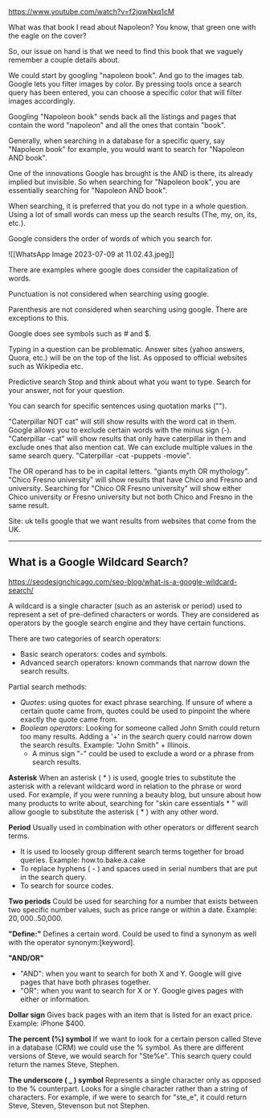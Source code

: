 

https://www.youtube.com/watch?v=f2jqwNxq1cM

What was that book I read about Napoleon?
You know, that green one with the eagle on the cover?


So, our issue on hand is that we need to find this book that we vaguely remember a couple details about.

We could start by googling "napoleon book". And go to the images tab.
Google lets you filter images by color. By pressing tools once a search query has been entered, you can choose a specific color that will filter images accordingly. 


Googling "Napoleon book" sends back all the listings and pages that contain the word "napoleon" and all the ones that contain "book". 

Generally, when searching in a database for a specific query, say "Napoleon book" for example, you would want to search for "Napoleon AND book".  

One of the innovations Google has brought is the AND is there, its already implied but invisible. So when searching for "Napoleon book", you are essentially searching for "Napoleon AND book".

When searching, it is preferred that you do not type in a whole question. Using a lot of small words can mess up the search results (The, my, on, its, etc.). 

Google considers the order of words of which you search for.

![[WhatsApp Image 2023-07-09 at 11.02.43.jpeg]]

There are examples where google does consider the capitalization of words. 

Punctuation is not considered when searching using google. 

Parenthesis are not considered when searching using google. There are exceptions to this. 

Google does see symbols such as # and $. 

Typing in a question can be problematic. Answer sites (yahoo answers, Quora, etc.) will be on the top of the list. As opposed to official websites such as Wikipedia etc. 

Predictive search
Stop and think about what you want to type.
Search for your answer, not for your question.


You can search for specific sentences using quotation marks ("").

"Caterpillar NOT cat" will still show results with the word cat in them. Google allows you to exclude certain words with the minus sign (-).
"Caterpillar -cat" will show results that only have caterpillar in them and exclude ones that also mention cat. We can exclude multiple values in the same search query. "Caterpillar -cat -puppets -movie". 

The OR operand has to be in capital letters. "giants myth OR mythology".
"Chico Fresno university" will show results that have Chico and Fresno and university. 
Searching for "Chico OR Fresno university" will show either Chico university or Fresno university but not both Chico and Fresno in the same result. 

Site: uk tells google that we want results from websites that come from the UK. 

---
What is a Google Wildcard Search?
---
https://seodesignchicago.com/seo-blog/what-is-a-google-wildcard-search/

A wildcard is a single character (such as an asterisk or period) used to represent a set of pre-defined characters or words. They are considered as operators by the google search engine and they have certain functions.

There are two categories of search operators:
- Basic search operators: codes and symbols.
- Advanced search operators: known commands that narrow down the search results.

Partial search methods:
- *Quotes*: using quotes for exact phrase searching. If unsure of where a certain quote came from, quotes could be used to pinpoint the where exactly the quote came from.
- *Boolean* *operators*: Looking for someone called John Smith could return too many results. Adding a '+' in the search query could narrow down the search results. Example: "John Smith" + Illinois.
	- A minus sign "-" could be used to exclude a word or a phrase from search results.

__Asterisk__
When an asterisk ( * ) is used, google tries to substitute the asterisk with a relevant wildcard word in relation to the phrase or word used.
For example, if you were running a beauty blog, but unsure about how many products to write about, searching for "skin care essentials * " will allow google to substitute the asterisk ( * ) with any other word. 

__Period__
Usually used in combination with other operators or different search terms. 
- It is used to loosely group different search terms together for broad queries. Example: how.to.bake.a.cake
- To replace hyphens ( - ) and spaces used in serial numbers that are put in the search query.
- To search for source codes.

__Two periods__
Could be used for searching for a number that exists between two specific number values, such as price range or within a date. Example: $20,000..$50,000.

__"Define:"__
Defines a certain word. Could be used to find a synonym as well with the operator synonym:[keyword].

__"AND/OR"__
- "AND": when you want to search for both X and Y. Google will give pages that have both phrases together.
- "OR": when you want to search for X or Y. Google gives pages with either or information.

__Dollar sign__
Gives back pages with an item that is listed for an exact price. Example: iPhone $400.

__The percent (%) symbol__
If we want to look for a certain person called Steve in a database (CRM) we could use the % symbol. As there are different versions of Steve, we would search for "Ste%e". This search query could return the names Steve, Stephen.

__The underscore ( _ ) symbol__
Represents a single character only as opposed to the % counterpart. Looks for a single character rather than a string of characters. For example, if we were to search for "ste_e", it could return Steve, Steven, Stevenson but not Stephen.





